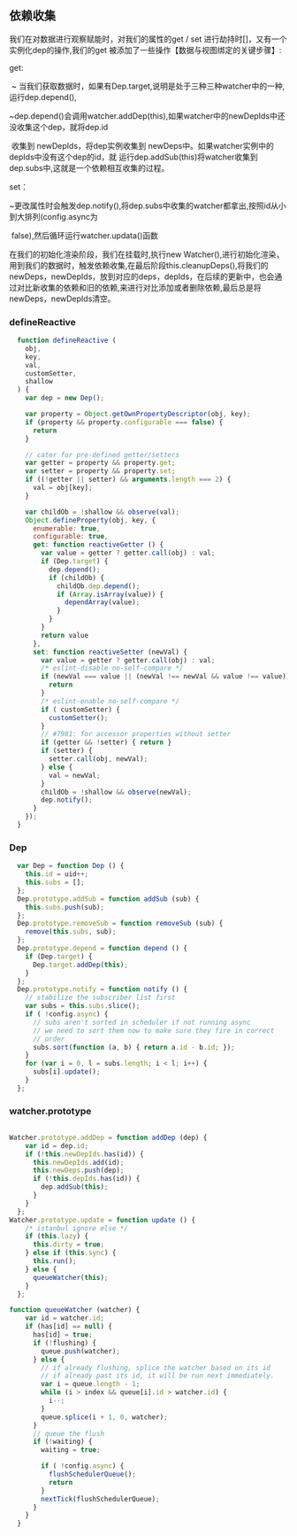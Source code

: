 ## **依赖收集**

我们在对数据进行观察赋能时，对我们的属性的get / set 进行劫持时[<defineReactive>]，又有一个实例化dep的操作,我们的get 被添加了一些操作【数据与视图绑定的关键步骤】:

get:

​	~ 当我们获取数据时，如果有Dep.target,说明是处于三种三种watcher中的一种,运行dep.depend(),

​	~dep.depend()会调用watcher.addDep(this),如果watcher中的newDepIds中还没收集这个dep，就将dep.id

​       收集到 newDepIds，将dep实例收集到 newDeps中。如果watcher实例中的depIds中没有这个dep的id，就        	   运行dep.addSub(this)将watcher收集到dep.subs中,这就是一个依赖相互收集的过程。

set：

​	~更改属性时会触发dep.notify(),将dep.subs中收集的watcher都拿出,按照id从小到大排列(config.async为    

​    false),然后循环运行watcher.updata()函数     	  

在我们的初始化渲染阶段，我们在挂载时,执行new Watcher(),进行初始化渲染，用到我们的数据时，触发依赖收集,在最后阶段this.cleanupDeps(),将我们的newDeps，newDepIds，放到对应的deps，depIds，在后续的更新中，也会通过对比新收集的依赖和旧的依赖,来进行对比添加或者删除依赖,最后总是将newDeps，newDepIds清空。

### **defineReactive**

```javascript
  function defineReactive (
    obj,
    key,
    val,
    customSetter,
    shallow
  ) {
    var dep = new Dep();

    var property = Object.getOwnPropertyDescriptor(obj, key);
    if (property && property.configurable === false) {
      return
    }

    // cater for pre-defined getter/setters
    var getter = property && property.get;
    var setter = property && property.set;
    if ((!getter || setter) && arguments.length === 2) {
      val = obj[key];
    }

    var childOb = !shallow && observe(val);
    Object.defineProperty(obj, key, {
      enumerable: true,
      configurable: true,
      get: function reactiveGetter () {
        var value = getter ? getter.call(obj) : val;
        if (Dep.target) {
          dep.depend();
          if (childOb) {
            childOb.dep.depend();
            if (Array.isArray(value)) {
              dependArray(value);
            }
          }
        }
        return value
      },
      set: function reactiveSetter (newVal) {
        var value = getter ? getter.call(obj) : val;
        /* eslint-disable no-self-compare */
        if (newVal === value || (newVal !== newVal && value !== value)) {
          return
        }
        /* eslint-enable no-self-compare */
        if ( customSetter) {
          customSetter();
        }
        // #7981: for accessor properties without setter
        if (getter && !setter) { return }
        if (setter) {
          setter.call(obj, newVal);
        } else {
          val = newVal;
        }
        childOb = !shallow && observe(newVal);
        dep.notify();
      }
    });
  }
```

### Dep

```javascript
  var Dep = function Dep () {
    this.id = uid++;
    this.subs = [];
  };
  Dep.prototype.addSub = function addSub (sub) {
    this.subs.push(sub);
  };
  Dep.prototype.removeSub = function removeSub (sub) {
    remove(this.subs, sub);
  };
  Dep.prototype.depend = function depend () {
    if (Dep.target) {
      Dep.target.addDep(this);
    }
  };
  Dep.prototype.notify = function notify () {
    // stabilize the subscriber list first
    var subs = this.subs.slice();
    if ( !config.async) {
      // subs aren't sorted in scheduler if not running async
      // we need to sort them now to make sure they fire in correct
      // order
      subs.sort(function (a, b) { return a.id - b.id; });
    }
    for (var i = 0, l = subs.length; i < l; i++) {
      subs[i].update();
    }
  };
```

### watcher.prototype

```javascript
  
Watcher.prototype.addDep = function addDep (dep) {
    var id = dep.id;
    if (!this.newDepIds.has(id)) {
      this.newDepIds.add(id);
      this.newDeps.push(dep);
      if (!this.depIds.has(id)) {
        dep.addSub(this);
      }
    }
  };
Watcher.prototype.update = function update () {
    /* istanbul ignore else */
    if (this.lazy) {
      this.dirty = true;
    } else if (this.sync) {
      this.run();
    } else {
      queueWatcher(this);
    }
  };

function queueWatcher (watcher) {
    var id = watcher.id;
    if (has[id] == null) {
      has[id] = true;
      if (!flushing) {
        queue.push(watcher);
      } else {
        // if already flushing, splice the watcher based on its id
        // if already past its id, it will be run next immediately.
        var i = queue.length - 1;
        while (i > index && queue[i].id > watcher.id) {
          i--;
        }
        queue.splice(i + 1, 0, watcher);
      }
      // queue the flush
      if (!waiting) {
        waiting = true;

        if ( !config.async) {
          flushSchedulerQueue();
          return
        }
        nextTick(flushSchedulerQueue);
      }
    }
  }
```

